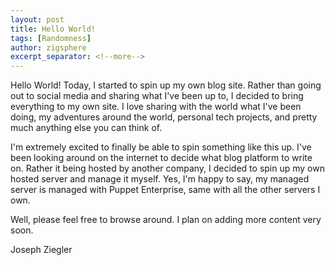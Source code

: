 ```yaml
---
layout: post
title: Hello World!
tags: [Randomness]
author: zigsphere
excerpt_separator: <!--more-->
---
```


Hello World!
Today, I started to spin up my own blog site. Rather than going out to social media and sharing what I've been up to, I decided to bring everything to my own site. I love sharing with the world what I've been doing, my adventures around the world, personal tech projects, and pretty much anything else you can think of.

I'm extremely excited to finally be able to spin something like this up. I've been looking around on the internet to decide what blog platform to write on. Rather it being hosted by another company, I decided to spin up my own hosted server and manage it myself. Yes, I'm happy to say, my managed server is managed with Puppet Enterprise, same with all the other servers I own. 

Well, please feel free to browse around. I plan on adding more content very soon.

 Joseph Ziegler 